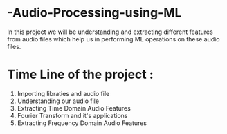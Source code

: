 # -Audio-Processing-using-ML
In this project we will be understanding and extracting different features from audio files which help us in performing ML operations on these audio files.
# Time Line of the project :
1. Importing libraties and audio file
2. Understanding our audio file
3. Extracting Time Domain Audio Features
4. Fourier Transform and it's applications
5. Extracting Frequency Domain Audio Features

